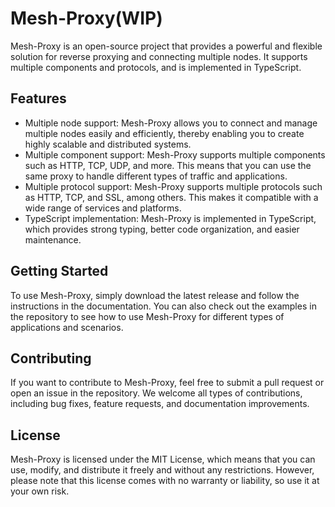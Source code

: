 
# Mesh-Proxy(WIP)

Mesh-Proxy is an open-source project that provides a powerful and flexible solution for reverse proxying and connecting multiple nodes. It supports multiple components and protocols, and is implemented in TypeScript.

## Features

- Multiple node support: Mesh-Proxy allows you to connect and manage multiple nodes easily and efficiently, thereby enabling you to create highly scalable and distributed systems.
- Multiple component support: Mesh-Proxy supports multiple components such as HTTP, TCP, UDP, and more. This means that you can use the same proxy to handle different types of traffic and applications.
- Multiple protocol support: Mesh-Proxy supports multiple protocols such as HTTP, TCP, and SSL, among others. This makes it compatible with a wide range of services and platforms.
- TypeScript implementation: Mesh-Proxy is implemented in TypeScript, which provides strong typing, better code organization, and easier maintenance.

## Getting Started

To use Mesh-Proxy, simply download the latest release and follow the instructions in the documentation. You can also check out the examples in the repository to see how to use Mesh-Proxy for different types of applications and scenarios.

## Contributing

If you want to contribute to Mesh-Proxy, feel free to submit a pull request or open an issue in the repository. We welcome all types of contributions, including bug fixes, feature requests, and documentation improvements.

## License

Mesh-Proxy is licensed under the MIT License, which means that you can use, modify, and distribute it freely and without any restrictions. However, please note that this license comes with no warranty or liability, so use it at your own risk.
